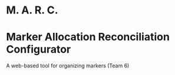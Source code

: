 # M. A. R. C.
# Marker Allocation Reconciliation Configurator 
A web-based tool for organizing markers (Team 6)
